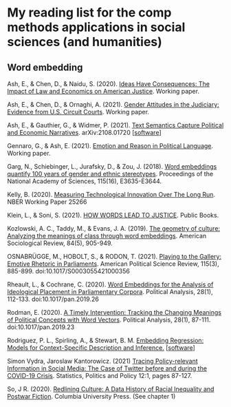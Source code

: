 # My reading list for the comp methods applications in social sciences (and humanities)

## Word embedding 

Ash, E., & Chen, D., & Naidu, S. (2020). [Ideas Have Consequences: The Impact of Law and Economics on American Justice](https://uc23a5af8411de3649c416453e12.dl.dropboxusercontent.com/cd/0/inline2/BUggZZdJXkN5D5L-Wcfn575LvzxwLCOI0QuzW5K6GqQqmAvRmzyCr_KqeVSrr-IKUHjLm4iekpFK5FFAU_cMI89AeP2erzduw4bz-XZyeXzzjHdkD-t1h-1KlzqnGOQeCj_SvfOvNXaS0vZHpVc0oY-9GuvSo-gjf7VmaYH2UUNFjsslfTD0lXkL4h9d0Rv4t8VA6jru8seLu4QWEC7xZfcmZOJ5G1rMPLceVSTm2fEcEC_AYcfUjoYhZWpad2wzBIQJUmE9hwgb2c_-MmY8m4LgY__atN0bEbC1APK8Bc9kimP_Vhtn0zxmjTMQp3i1hvzY81LL2jexDR6k5xrCmuaKBg9FLkIxQWLRG6i2W8oXw4n1j4XqBU207ptocDMQ814/file#). Working paper. 

Ash, E., & Chen, D., & Ornaghi, A. (2021). [Gender Attitudes in the Judiciary: Evidence from U.S. Circuit Courts](https://ucfcf5676f543f1b6be83edabdb0.dl.dropboxusercontent.com/cd/0/inline2/BUgAAIrr0VPyVirwrlpFp5MzHJ6Y3l3MRnIx0Lv5drCFcR2ogc8TFiFE1isxGppL2axqjv6Ah1wCG3YUhtE5A5fPG4xOv67d7ZtXa0oZ-3EVSpFcGa4o2VdsJZ978XXuevGE6k9tgWx1sxXE8UPWr6TqkVbfJIYR-eiB9uO0UD9063dPuqC0El9VBgJGfTFdu-UVPQPHjMMlgyiffYF_GaoH5PUpiB0hSzela4SSLPYSnwG2ERevJg1gKe8kPV2HgFUUItIHOTCwOEDdNx9ThcoQd8L_DuAiZZL8az_SL8EgrH3cz_MWRGkeQv1SNaFuYF1Wmnp4FrVCsmTM7j5T72ml1OULOoxe3Xb3A2arIHd9CVr1c0cpDSP8LzO6ocSFJw0/file#). Working paper.

Ash, E., & Gauthier, G., & Widmer, P. (2021). [Text Semantics Capture Political and Economic Narratives](https://arxiv.org/abs/2108.01720). arXiv:2108.01720 [[software](https://github.com/relatio-nlp/relatio)]

Gennaro, G., & Ash, E. (2021). [Emotion and Reason in Political Language](https://elliottash.com/wp-content/uploads/2021/08/Emotions_in_Politics_Economic_Journal_CA.pdf). Working paper. 

Garg, N., Schiebinger, L., Jurafsky, D., & Zou, J. (2018). [Word embeddings quantify 100 years of gender and ethnic stereotypes](https://www.pnas.org/content/115/16/E3635.short). Proceedings of the National Academy of Sciences, 115(16), E3635-E3644.

Kelly, B. (2020). [Measuring Technological Innovation Over The Long Run](https://www.nber.org/system/files/working_papers/w25266/w25266.pdf). NBER Working Paper 25266

Klein, L., & Soni, S. (2021). [HOW WORDS LEAD TO JUSTICE](https://www.publicbooks.org/how-words-lead-to-justice/). Public Books.

Kozlowski, A. C., Taddy, M., & Evans, J. A. (2019). [The geometry of culture: Analyzing the meanings of class through word embeddings](https://journals.sagepub.com/doi/full/10.1177/0003122419877135). American Sociological Review, 84(5), 905-949.

OSNABRÜGGE, M., HOBOLT, S., & RODON, T. (2021). [Playing to the Gallery: Emotive Rhetoric in Parliaments](https://www.cambridge.org/core/journals/american-political-science-review/article/playing-to-the-gallery-emotive-rhetoric-in-parliaments/2A47C797136261391DA27F3A16F64886). American Political Science Review, 115(3), 885-899. doi:10.1017/S0003055421000356

Rheault, L., & Cochrane, C. (2020). [Word Embeddings for the Analysis of Ideological Placement in Parliamentary Corpora](https://www.cambridge.org/core/journals/political-analysis/article/abs/word-embeddings-for-the-analysis-of-ideological-placement-in-parliamentary-corpora/017F0CEA9B3DB6E1B94AC36A509A8A7B). Political Analysis, 28(1), 112-133. doi:10.1017/pan.2019.26

Rodman, E. (2020). [A Timely Intervention: Tracking the Changing Meanings of Political Concepts with Word Vectors](https://www.cambridge.org/core/journals/political-analysis/article/abs/timely-intervention-tracking-the-changing-meanings-of-political-concepts-with-word-vectors/DDF3B5833A12E673EEE24FBD9798679E). Political Analysis, 28(1), 87-111. doi:10.1017/pan.2019.23

Rodriguez, P. L., Spirling, A., & Stewart, B. M. [Embedding Regression: Models for Context-Specific Description and Inference.](https://github.com/prodriguezsosa/EmbeddingRegression/blob/main/Paper/RodriguezSpirlingStewart_EmbeddingRegression.pdf) [[software](https://github.com/prodriguezsosa/EmbeddingRegression)]

Simon Vydra, Jaroslaw Kantorowicz. (2021) [Tracing Policy-relevant Information in Social Media: The Case of Twitter before and during the COVID-19 Crisis](https://www.tandfonline.com/doi/citedby/10.1080/19312458.2020.1832976?scroll=top&needAccess=true). Statistics, Politics and Policy 12:1, pages 87-127.

So, J R. (2020). [Redlining Culture: A Data History of Racial Inequality and Postwar Fiction](https://cup.columbia.edu/book/redlining-culture/9780231197731). Columbia University Press. (See chapter 1)




